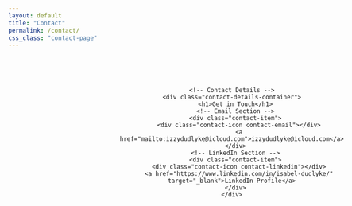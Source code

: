 ```yaml
---
layout: default
title: "Contact"
permalink: /contact/
css_class: "contact-page"
---
```


<style>
  /* Container for contact information */
  .contact-page-container {
    width: 100%;
    margin: 0 auto;
    display: flex;
    align-items: center;
    justify-content: center;
    padding: 3rem 1rem;
    text-align: center;
  }

  /* Profile and contact details layout */
  .contact-section {
    display: flex;
    align-items: flex-start; /* Align text to top of the photo */
    justify-content: center;
    gap: 4rem;
  }

  /* Circular profile image */
  .profile-image {
    width: 300px; /* Larger image */
    height: 300px;
    border-radius: 50%;
    background-size: cover;
    background-position: center; /* Adjust to show the leftmost part of the image */
    background-image: url("/assets/images/Contact.jpg"); /* Ensure correct file path */
    flex-shrink: 0;
  }

  /* Contact details container */
  .contact-details-container {
    display: flex;
    flex-direction: column;
    justify-content: flex-start; /* Align title with top of the image */
    text-align: left;
  }

  /* Title styling */
  .contact-details-container h1 {
    font-size: 3rem; /* Larger title */
    color: #ddd; /* Lighter color for the title */
    margin-bottom: 1.5rem;
  }

  /* Contact item wrapper */
  .contact-item {
    display: flex;
    align-items: center;
    gap: 1rem;
    margin-bottom: 1.5rem;
  }

  /* Contact icons */
  .contact-icon {
    width: 40px; /* Larger icons */
    height: 40px;
    display: block;
    background-size: cover;
    background-position: center;
  }

  .contact-email {
    background-image: url("/assets/icons/icons8-email-64.png"); /* Correct path */
  }

  .contact-linkedin {
    background-image: url("/assets/icons/linkedin-app-white-icon.svg"); /* Correct path */
  }

  /* Contact text */
  .contact-details-container a {
    font-size: 1.5rem; /* Bigger text */
    color: #0077b5; /* Link color */
    text-decoration: none;
    font-weight: bold;
  }

  .contact-details-container a:hover {
    text-decoration: underline;
  }

  /* Responsive adjustments */
  @media (max-width: 768px) {
    .contact-section {
      flex-direction: column;
      align-items: center;
    }

    .profile-image {
      width: 150px;
      height: 150px;
    }

    .contact-details-container {
      text-align: center;
    }

    .contact-icon {
      width: 30px;
      height: 30px;
    }

    .contact-details-container a {
      font-size: 1.2rem;
    }
  }
</style>

<div class="contact-page-container">
  <div class="contact-section">
    <!-- Profile Image -->
    <div class="profile-image"></div>

    <!-- Contact Details -->
    <div class="contact-details-container">
      <h1>Get in Touch</h1>
      <!-- Email Section -->
      <div class="contact-item">
        <div class="contact-icon contact-email"></div>
        <a href="mailto:izzydudlyke@icloud.com">izzydudlyke@icloud.com</a>
      </div>
      <!-- LinkedIn Section -->
      <div class="contact-item">
        <div class="contact-icon contact-linkedin"></div>
        <a href="https://www.linkedin.com/in/isabel-dudlyke/" target="_blank">LinkedIn Profile</a>
      </div>
    </div>
  </div>
</div>
